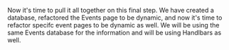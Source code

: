 <!--title={Refactor Static Event Pages to Dynamic}-->

Now it's time to pull it all together on this final step. We have created a database, refactored the Events page to be dynamic, and now it's time to refactor specifc event pages to be dynamic as well. We will be using the same Events database for the information and will be using Handlbars as well.